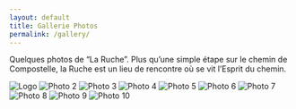 ```yaml
---
layout: default
title: Gallerie Photos
permalink: /gallery/
---
```


Quelques photos de “La Ruche”. Plus qu’une simple étape sur le chemin de Compostelle, la Ruche est un lieu de rencontre où se vit l’Esprit du chemin.

<div class="photo-grid">
    <img src="/assets/images/photos/2023-03-16 13.20.19.jpg" alt="Logo">
    <img src="/assets/images/photos/2023-03-15 11.25.34.jpg" alt="Photo 2">
    <img src="/assets/images/photos/2023-03-17 08.05.22.jpg" alt="Photo 3">
    <img src="/assets/images/photos/2023-03-14 20.29.09.jpg" alt="Photo 4">
    <img src="/assets/images/photos/2023-03-16 19.21.18.jpg" alt="Photo 5">
    <img src="/assets/images/photos/2023-03-15 09.09.07.jpg" alt="Photo 6">
    <img src="/assets/images/photos/2023-03-16 19.20.46.jpg" alt="Photo 7">
    <img src="/assets/images/photos/2023-03-16 19.21.50.jpg" alt="Photo 8">
    <img src="/assets/images/photos/2023-03-16 19.21.42.jpg" alt="Photo 9">
    <img src="/assets/images/photos/2023-03-16 19.22.13.jpg" alt="Photo 10">
</div>